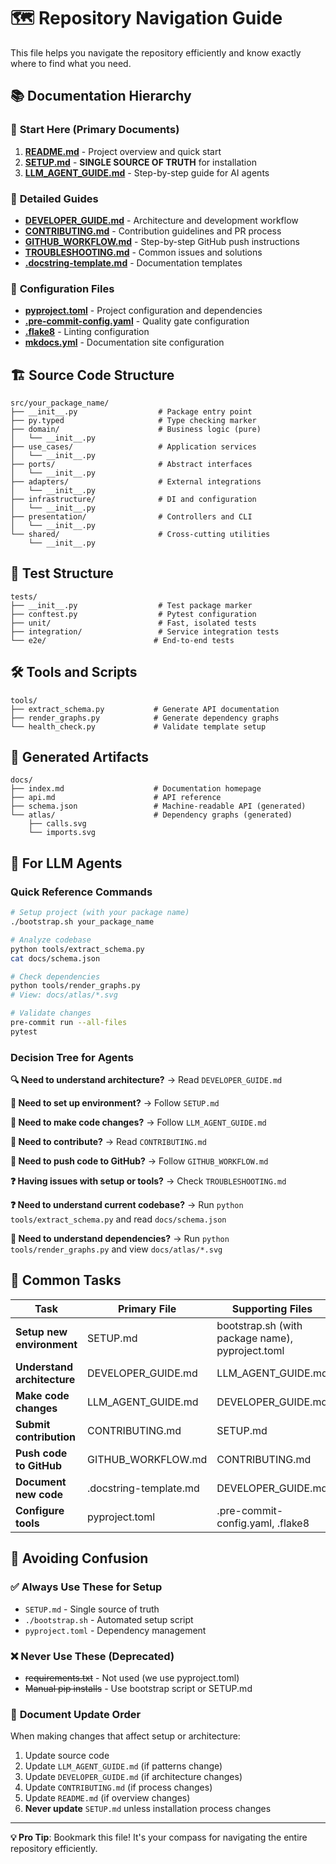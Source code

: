 # 🗺️ Repository Navigation Guide

This file helps you navigate the repository efficiently and know exactly where to find what you need.

## 📚 Documentation Hierarchy

### 🎯 **Start Here (Primary Documents)**
1. **[README.md](README.md)** - Project overview and quick start
2. **[SETUP.md](SETUP.md)** - **SINGLE SOURCE OF TRUTH** for installation
3. **[LLM_AGENT_GUIDE.md](LLM_AGENT_GUIDE.md)** - Step-by-step guide for AI agents

### 📖 **Detailed Guides**
- **[DEVELOPER_GUIDE.md](DEVELOPER_GUIDE.md)** - Architecture and development workflow
- **[CONTRIBUTING.md](CONTRIBUTING.md)** - Contribution guidelines and PR process
- **[GITHUB_WORKFLOW.md](GITHUB_WORKFLOW.md)** - Step-by-step GitHub push instructions
- **[TROUBLESHOOTING.md](TROUBLESHOOTING.md)** - Common issues and solutions
- **[.docstring-template.md](.docstring-template.md)** - Documentation templates

### 🔧 **Configuration Files**
- **[pyproject.toml](pyproject.toml)** - Project configuration and dependencies
- **[.pre-commit-config.yaml](.pre-commit-config.yaml)** - Quality gate configuration
- **[.flake8](.flake8)** - Linting configuration
- **[mkdocs.yml](mkdocs.yml)** - Documentation site configuration

## 🏗️ Source Code Structure

```
src/your_package_name/
├── __init__.py                  # Package entry point
├── py.typed                     # Type checking marker
├── domain/                      # Business logic (pure)
│   └── __init__.py
├── use_cases/                   # Application services
│   └── __init__.py
├── ports/                       # Abstract interfaces
│   └── __init__.py
├── adapters/                    # External integrations
│   └── __init__.py
├── infrastructure/              # DI and configuration
│   └── __init__.py
├── presentation/                # Controllers and CLI
│   └── __init__.py
└── shared/                      # Cross-cutting utilities
    └── __init__.py
```

## 🧪 Test Structure

```
tests/
├── __init__.py                  # Test package marker
├── conftest.py                  # Pytest configuration
├── unit/                        # Fast, isolated tests
├── integration/                 # Service integration tests
└── e2e/                        # End-to-end tests
```

## 🛠️ Tools and Scripts

```
tools/
├── extract_schema.py           # Generate API documentation
├── render_graphs.py            # Generate dependency graphs
└── health_check.py             # Validate template setup
```

## 📄 Generated Artifacts

```
docs/
├── index.md                    # Documentation homepage
├── api.md                      # API reference
├── schema.json                 # Machine-readable API (generated)
└── atlas/                      # Dependency graphs (generated)
    ├── calls.svg
    └── imports.svg
```

## 🤖 For LLM Agents

### Quick Reference Commands
```bash
# Setup project (with your package name)
./bootstrap.sh your_package_name

# Analyze codebase
python tools/extract_schema.py
cat docs/schema.json

# Check dependencies
python tools/render_graphs.py
# View: docs/atlas/*.svg

# Validate changes
pre-commit run --all-files
pytest
```

### Decision Tree for Agents

**🔍 Need to understand architecture?**
→ Read `DEVELOPER_GUIDE.md`

**🚀 Need to set up environment?**
→ Follow `SETUP.md`

**🔨 Need to make code changes?**
→ Follow `LLM_AGENT_GUIDE.md`

**🤝 Need to contribute?**
→ Read `CONTRIBUTING.md`

**🔀 Need to push code to GitHub?**
→ Follow `GITHUB_WORKFLOW.md`

**❓ Having issues with setup or tools?**
→ Check `TROUBLESHOOTING.md`

**❓ Need to understand current codebase?**
→ Run `python tools/extract_schema.py` and read `docs/schema.json`

**🔗 Need to understand dependencies?**
→ Run `python tools/render_graphs.py` and view `docs/atlas/*.svg`

## 🎯 Common Tasks

| Task | Primary File | Supporting Files |
|------|-------------|------------------|
| **Setup new environment** | SETUP.md | bootstrap.sh (with package name), pyproject.toml |
| **Understand architecture** | DEVELOPER_GUIDE.md | LLM_AGENT_GUIDE.md |
| **Make code changes** | LLM_AGENT_GUIDE.md | DEVELOPER_GUIDE.md |
| **Submit contribution** | CONTRIBUTING.md | SETUP.md |
| **Push code to GitHub** | GITHUB_WORKFLOW.md | CONTRIBUTING.md |
| **Document new code** | .docstring-template.md | DEVELOPER_GUIDE.md |
| **Configure tools** | pyproject.toml | .pre-commit-config.yaml, .flake8 |

## 🚨 Avoiding Confusion

### ✅ **Always Use These for Setup**
- `SETUP.md` - Single source of truth
- `./bootstrap.sh` - Automated setup script
- `pyproject.toml` - Dependency management

### ❌ **Never Use These (Deprecated)**
- ~~requirements.txt~~ - Not used (we use pyproject.toml)
- ~~Manual pip installs~~ - Use bootstrap script or SETUP.md

### 🔄 **Document Update Order**
When making changes that affect setup or architecture:

1. Update source code
2. Update `LLM_AGENT_GUIDE.md` (if patterns change)
3. Update `DEVELOPER_GUIDE.md` (if architecture changes)
4. Update `CONTRIBUTING.md` (if process changes)
5. Update `README.md` (if overview changes)
6. **Never update** `SETUP.md` unless installation process changes

---

**💡 Pro Tip**: Bookmark this file! It's your compass for navigating the entire repository efficiently.

